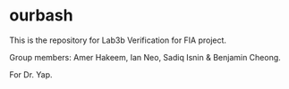 # ourbash
This is the repository for Lab3b Verification for FIA project.

Group members: Amer Hakeem, Ian Neo, Sadiq Isnin & Benjamin Cheong.

For Dr. Yap.
